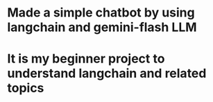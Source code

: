# Made a simple chatbot by using langchain and gemini-flash LLM
# It is my beginner project to understand langchain and related topics

